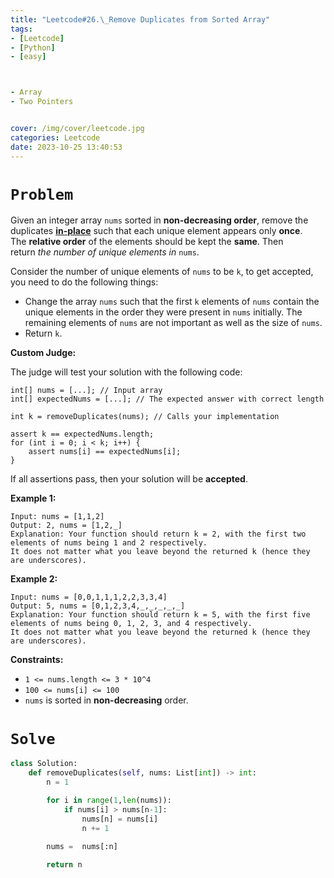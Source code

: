 ```yaml
---
title: "Leetcode#26.\_Remove Duplicates from Sorted Array"
tags:
- [Leetcode]
- [Python]
- [easy]



- Array
- Two Pointers


cover: /img/cover/leetcode.jpg
categories: Leetcode
date: 2023-10-25 13:40:53
---
```


# `Problem`

Given an integer array `nums` sorted in **non-decreasing order**, remove the duplicates **[in-place](https://en.wikipedia.org/wiki/In-place_algorithm)** such that each unique element appears only **once**. The **relative order** of the elements should be kept the **same**. Then return *the number of unique elements in* `nums`.

Consider the number of unique elements of `nums` to be `k`, to get accepted, you need to do the following things:

- Change the array `nums` such that the first `k` elements of `nums` contain the unique elements in the order they were present in `nums` initially. The remaining elements of `nums` are not important as well as the size of `nums`.
- Return `k`.

**Custom Judge:**

The judge will test your solution with the following code:

```
int[] nums = [...]; // Input array
int[] expectedNums = [...]; // The expected answer with correct length

int k = removeDuplicates(nums); // Calls your implementation

assert k == expectedNums.length;
for (int i = 0; i < k; i++) {
    assert nums[i] == expectedNums[i];
}

```

If all assertions pass, then your solution will be **accepted**.

**Example 1:**

```
Input: nums = [1,1,2]
Output: 2, nums = [1,2,_]
Explanation: Your function should return k = 2, with the first two elements of nums being 1 and 2 respectively.
It does not matter what you leave beyond the returned k (hence they are underscores).

```

**Example 2:**

```
Input: nums = [0,0,1,1,1,2,2,3,3,4]
Output: 5, nums = [0,1,2,3,4,_,_,_,_,_]
Explanation: Your function should return k = 5, with the first five elements of nums being 0, 1, 2, 3, and 4 respectively.
It does not matter what you leave beyond the returned k (hence they are underscores).

```

**Constraints:**

- `1 <= nums.length <= 3 * 10^4`
- `100 <= nums[i] <= 100`
- `nums` is sorted in **non-decreasing** order.

# `Solve`

```python
class Solution:
    def removeDuplicates(self, nums: List[int]) -> int:
        n = 1

        for i in range(1,len(nums)):
            if nums[i] > nums[n-1]:
                nums[n] = nums[i]
                n += 1

        nums =  nums[:n]
        
        return n
```